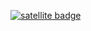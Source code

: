 [![satellite badge](https://stlt.herokuapp.com/v1/badge/terragady/short-message-board)](https://github.com/terragady/short-message-board)
